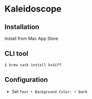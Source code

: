 # Kaleidoscope

## Installation

Install from Mac App Store

## CLI tool

```ShellSession
$ brew cask install ksdiff
```

## Configuration

* Set `Text ‣ Background Color: ‣ Dark`
